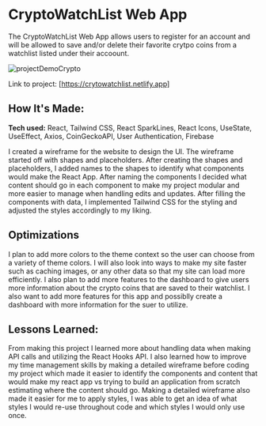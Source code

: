 
# CryptoWatchList Web App
The CryptoWatchList Web App allows users to register for an account and will be allowed to save and/or delete their favorite crytpo coins from a watchlist listed under their accoount.

![projectDemoCrypto](https://user-images.githubusercontent.com/57330874/172710963-5eb6a390-bab0-4ca5-93f3-bbda6068752d.gif)


Link to project: [https://crytowatchlist.netlify.app]


## How It's Made:
**Tech used:** React, Tailwind CSS, React SparkLines, React Icons, UseState, UseEffect, Axios, CoinGeckoAPI, User Authentication, Firebase

I created a wireframe for the website to design the UI. The wireframe started off with shapes and placeholders. After creating the shapes and placeholders, I added names to the shapes to identify what components would make the React App. After naming the components I decided what content should go in each component to make my project modular and more easier to manage when handling edits and updates. After filling the components with data, I implemented Tailwind CSS for the styling and adjusted the styles accordingly to my liking.

## Optimizations

I plan to add more colors to the theme context so the user can choose from a variety of theme colors. I will also look into ways to make my site faster such as caching images, or any other data so that my site can load more efficiently. I also plan to add more features to the dashboard to give users more information about the crypto coins that are saved to their watchlist. I also want to add more features for this app and possiblly create a dashboard with more information for the suer to utilize.

## Lessons Learned:
From making this project I learned more about handling data when making API calls and utilizing the React Hooks API. I also learned how to improve my time management skills by making a detailed wireframe before coding my project which made it easier to identify the components and content that would make my react app vs trying to build an application from scratch estimating where the content should go. Making a detailed wireframe also made it easier for me to apply styles, I was able to get an idea of what styles I would re-use throughout code and which styles I would only use once.

